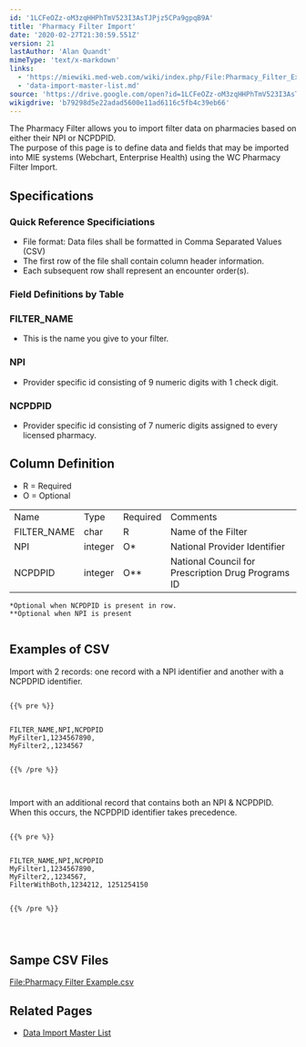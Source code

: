 ```yaml
---
id: '1LCFeOZz-oM3zqHHPhTmV523I3AsTJPjz5CPa9gpqB9A'
title: 'Pharmacy Filter Import'
date: '2020-02-27T21:30:59.551Z'
version: 21
lastAuthor: 'Alan Quandt'
mimeType: 'text/x-markdown'
links:
  - 'https://miewiki.med-web.com/wiki/index.php/File:Pharmacy_Filter_Example.csv'
  - 'data-import-master-list.md'
source: 'https://drive.google.com/open?id=1LCFeOZz-oM3zqHHPhTmV523I3AsTJPjz5CPa9gpqB9A'
wikigdrive: 'b79298d5e22adad5600e11ad6116c5fb4c39eb66'
---
```

The Pharmacy Filter allows you to import filter data on pharmacies based on either their NPI or NCPDPID.  
The purpose of this page is to define data and fields that may be imported into MIE systems (Webchart, Enterprise Health) using the WC Pharmacy Filter Import.


## **Specifications**



### **Quick Reference Specificiations**

* File format: Data files shall be formatted in Comma Separated Values (CSV)
* The first row of the file shall contain column header information.
* Each subsequent row shall represent an encounter order(s).


### **Field Definitions by Table**



### **FILTER_NAME**

* This is the name you give to your filter.


### **NPI**

* Provider specific id consisting of 9 numeric digits with 1 check digit.


### **NCPDPID**

* Provider specific id consisting of 7 numeric digits assigned to every licensed pharmacy.


## **Column Definition**

* R = Required
* O = Optional

<table>
<tr>
<td>Name</td>
<td>Type</td>
<td>Required</td>
<td>Comments</td>
</tr>
<tr>
<td>FILTER_NAME</td>
<td>char</td>
<td>R</td>
<td>Name of the Filter</td>
</tr>
<tr>
<td>NPI</td>
<td>integer</td>
<td>O*</td>
<td>National Provider Identifier</td>
</tr>
<tr>
<td>NCPDPID</td>
<td>integer</td>
<td>O**</td>
<td>National Council for Prescription Drug Programs ID</td>
</tr>

</table>

```
*Optional when NCPDPID is present in row.
**Optional when NPI is present


```

## **Examples of CSV**

Import with 2 records: one record with a NPI identifier and another with a NCPDPID identifier.


```

{{% pre %}}


FILTER_NAME,NPI,NCPDPID
MyFilter1,1234567890,
MyFilter2,,1234567


{{% /pre %}}



```
Import with an additional record that contains both an NPI & NCPDPID. When this occurs, the NCPDPID identifier takes precedence.


```

{{% pre %}}


FILTER_NAME,NPI,NCPDPID
MyFilter1,1234567890,
MyFilter2,,1234567,
FilterWithBoth,1234212, 1251254150


{{% /pre %}}




```

## **Sampe CSV Files**

[File:Pharmacy Filter Example.csv](https://miewiki.med-web.com/wiki/index.php/File:Pharmacy_Filter_Example.csv)


## **Related Pages**

* [Data Import Master List](data-import-master-list.md)
